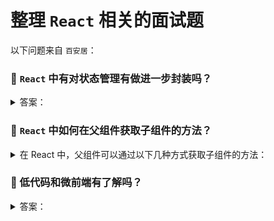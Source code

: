# 整理 `React` 相关的面试题

以下问题来自 `百安居`：

### 🔴 `React` 中有对状态管理有做进一步封装吗？

<details>

<summary>答案：</summary>

`React` 本身除了 `useContext` 和 `useReducer` 之外，没有内置的复杂状态管理方案，但它的生态系统中有很多流行的状态管理库，为复杂组件间的状态管理提供了进一步的封装和优化。

### 主要的解决方案和封装

1. **`Context API`：**

- `React` 提供了 `Context API`，可以不用通过每一层组件传递 `props` 的情况下，全局共享状态。
- 但当应用程序变得复杂时，单靠 `Context API` 管理状态会变得繁琐，并且可能导致性能问题，特别是组件不必要的重新渲染。

2. **`React Redux`：**

- 提供了一种可预测的方式来管理和集中应用的状态。
- 通过中间件（如 `redux-thunk` 或 `redux-saga`），`Redux` 可以处理副作用。
- 此外，`React-Redux` 可以更高效地将 `Redux` 与 `React` 组件结合起来。

> `Redux Toolkit`：`Redux` 的封装，简化了传统 `Redux` 的配置，减少了样板代码，并提供了处理异步逻辑的 `createAsyncThunk` 工具。

3. **`Recoil`：**

- `Facebook` 开发的一个状态管理库，旨在与 `React` 的并发模式无缝工作。
- 它专注于高效地管理全局和派生状态，允许更细粒度的响应式更新。
- 只有使用了特定状态的组件会在该状态变化时重新渲染。

4. **`Zustand`：**

- 一个小巧、快速、可扩展的状态管理库
- 提供了一个简单的 `API` 来管理全局和局部状态，并避免不必要的重新渲染。
- 相比 `Redux` 更简洁，适用于小到中型项目。

5. **`Jotai`：**

- 另一个轻量级的状态管理库，基于 `React` 的 `Context API` 构建
- 提供了一种更结构化的方式来管理 `atoms`（状态单元）。
- 它使不同状态之间的依赖关系更加显式化，类似 `Recoil`，可以做到细粒度的更新。

6. **`MobX`：**

- 专注于简洁和响应式编程，允许状态自动派生和更新，减少手动将状态连接到组件的需求。
- `React` 组件可以观察状态的变化，`MobX` 确保只进行必要的最少量的重新渲染。

7. **`React Query`：**

- 虽然 `React Query` 不是纯粹的状态管理库，但它是管理服务器状态（如 `API` 数据）的利器
- 简化了数据获取逻辑、缓存、同步和更新等操作，特别适合处理异步数据。

### 总结:

`React` 的核心功能可以通过不同的状态管理解决方案得到扩展，如 `Redux`、`Recoil`、`MobX` 等。这些解决方案根据项目的复杂性，为状态管理提供了不同的优化，通常在管理大规模应用时提升性能并简化代码组织。具体使用哪一个取决于项目的需求。

</details>

### 🔴 `React` 中如何在父组件获取子组件的方法？

<details>

<summary>在 React 中，父组件可以通过以下几种方式获取子组件的方法：</summary>

### 一、使用 `refs`

1. 在父组件中创建一个 `ref`：

```tsx
const RefParentCom: FC = () => {
  const comRef = useRef();
  return (
    <div>
      <p>Ref parent component</p>
      <p>
        <button onClick={() => comRef.current?.callChildMethod()}>
          click me
        </button>
      </p>
      <hr />
      <RefSubCom ref={comRef} />
    </div>
  );
};
```

2. 在子组件中暴露需要被父组件调用的方法：

```tsx
const RefSubCom = forwardRef<SubRefInstance>((_, ref) => {
  useImperativeHandle(ref, () => ({
    callChildMethod: () => console.log("Ref child method called"),
  }));
  return <p>Ref children component</p>;
});
interface SubRefInstance {
  callChildMethod: () => viod;
}
```

完整实例：https://codepen.io/levi0001/pen/oNKBwwa

### 二、通过 `context` 父组件调用子组件的方法

1. 创建一个 `context`，并包裹在父子组件最外层：

```tsx
const ConnContext = createContext<ConnInstance>({} as ConnInstance);
const App: FC = () => {
  return (
    <ConnContext.Provider value={{}}>
      <ParentComponent>
        <SubComponent />
      </ParentComponent>
    </ConnContext.Provider>
  );
};
interface ConnInstance {
  callChildMethod?: () => void;
}
```

2. 子组价获取 `context` 并绑定方法

```tsx
const SubComponent: FC = () => {
  const conn = useContext(ConnContext);
  useEffect(() => {
    conn.callChildMethod = () => console.log("call sub method");
  }, [conn]);
  return <p>Sub children component</p>;
};
```

3. 父组价通过 `context` 调用子组件的方法

```tsx
const ParentComponent: FC<PropsWithChildren> = ({ children }) => {
  const conn = useContext(ConnContext);
  return (
    <div>
      <p>Parent children component</p>
      <p>
        <button onClick={() => conn?.callChildMethod()}>click me</button>
      </p>
      <hr />
      {children}
    </div>
  );
};
```

完整实例：https://codepen.io/levi0001/pen/YzmNQvb

</details>

### 🔴 低代码和微前端有了解吗？

<details>

<summary>答案：</summary>

### 低代码

低代码是一种快速开发应用程序的方法，有以下几个特性：

1. **特点**：可视化开发、提高产出速度、降低开发门槛
2. **优势**：提高效率、降低人力成本、易于维护
3. **应用场景**：企业内部管理系统、移动应用开发、数据可视化
4. **数据发展**：随着技术的不断进步，低代码开发平台将越来越智能化，能够自动生成更多的代码，进一步提高开发效率。同时，低代码开发也将与人工智能、大数据等技术相结合，为企业提供更强大的解决方案。

由于我本人对 `formily` 比较了解，所以结合 `formily` 的特性在低代码中发挥的用途，我总结的 `formily` 的记录：https://github.com/cgfeel/formily

- 提供了开箱即用的开源低代码编辑器
- 采用 `MVVM` 设计模式，精确渲染，将视图模型抽象出来，然后在 DSL 模板层消费
- 提供领域模型，可以多字段联动，主动、被动受控
- 提供点对点的路径系统，能够在低代码中匹配、筛查特定字段
- 细粒度极高的生命周期，从顶层的表单，到底层的字段，从创建到更新，每一个阶段都有对应生命周期
- 协议驱动，提供 `schema`，可以完美通过 `json` 驱动视图
- 分层架构，主要分为 4 大库
  - `@formily/reactive`：数据记录，状态更新
  - `@formily/core`：模型解析、生命周期
  - `@formily/react`：桥接 `react`，使其拥有调用 `formily` 能力
  - `@formily/antd-v5`：`UI` 库之一，作为模型下的组件库，也可以自定义或适配第三方库

### 微前端

微前端是一种将前端应用拆分为多个独立小型前端应用的架构模式。

**主要特点**

1. **独立开发**：各个微前端应用可以由不同的团队独立开发，使用不同的技术栈，提高开发效率。
2. **独立部署**：每个微前端应用可以独立部署，不影响其他应用，实现快速迭代。
3. **技术栈无关**：允许在一个项目中集成不同技术栈的应用，增加了技术选型的灵活性。

**优势**

1. **提升开发效率**：团队可以专注于特定的微前端应用，减少开发过程中的冲突和协调成本。
2. **增强可维护性**：较小的代码库更容易理解和维护。
3. **灵活升级**：可以逐步升级单个微前端应用，而无需对整个系统进行大规模升级。

**实现方式**

1. **路由分发**：通过路由将不同的 `URL` 分配给不同的微前端应用，如：`qiankun`、`single-spa`。
2. **组合式应用**：将多个微前端应用组合在一个页面中，通过 `iframe` 进行管理，如：`wujie` 降级模式 `degradee`。
3. **微组件化**：将微前端应用封装成 `web-component`，在主应用中动态加载，如：`micro-app`、`wujie` 默认模式。

</details>
